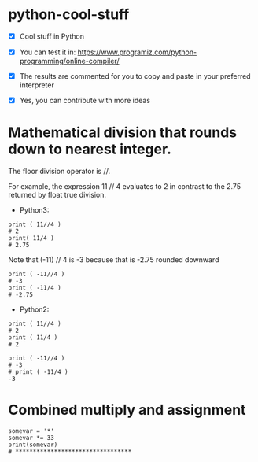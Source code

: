 # python-cool-stuff
- [x] Cool stuff in Python
- [x] You can test it in: https://www.programiz.com/python-programming/online-compiler/
- [x] The results are commented for you to copy and paste in your preferred interpreter
- [x] Yes, you can contribute with more ideas

 
# Mathematical division that rounds down to nearest integer.

The floor division operator is //.

For example, the expression 11 // 4 evaluates to 2 in contrast to the 2.75 returned by float true division.


- Python3:
```
print ( 11//4 )
# 2
print( 11/4 )
# 2.75
```
Note that (-11) // 4 is -3 because that is -2.75 rounded downward
```
print ( -11//4 )
# -3 
print ( -11/4 )
# -2.75 
```

- Python2:
```
print ( 11//4 )
# 2 
print ( 11/4 )
# 2 

print ( -11//4 )
# -3 
# print ( -11/4 )
-3 
```


# Combined multiply and assignment
```
somevar = '*' 
somevar *= 33
print(somevar)
# *********************************
```
